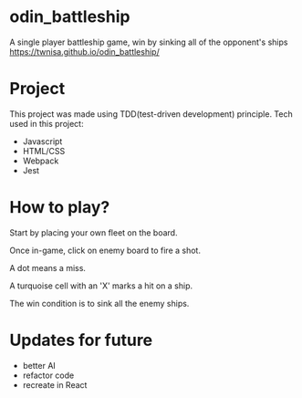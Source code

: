 # odin_battleship
A single player battleship game, win by sinking all of the opponent's ships
https://twnisa.github.io/odin_battleship/

# Project
This project was made using TDD(test-driven development) principle.
Tech used in this project:
  - Javascript
  - HTML/CSS
  - Webpack
  - Jest

# How to play?
Start by placing your own fleet on the board. 

Once in-game, click on enemy board to fire a shot.

A dot means a miss.

A turquoise cell with an 'X' marks a hit on a ship.

The win condition is to sink all the enemy ships.


# Updates for future
- better AI
- refactor code
- recreate in React
